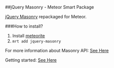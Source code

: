 ##jQuery Masonry - Meteor Smart Package

[jQuery Masonry](https://github.com/desandro/masonry) repackaged for Meteor.

###How to install?

1. Install [meteorite](https://github.com/oortcloud/meteorite)
2. `mrt add jquery-masonry`

For more information about Masonry API: [See Here](https://github.com/desandro/masonry)


Getting started: [See Here](http://masonry.desandro.com)
